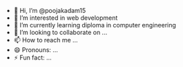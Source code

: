 - 👋 Hi, I’m @poojakadam15
- 👀 I’m interested in web development 
- 🌱 I’m currently learning diploma in computer engineering 
- 💞️ I’m looking to collaborate on ...
- 📫 How to reach me ...
- 😄 Pronouns: ...
- ⚡ Fun fact: ...

